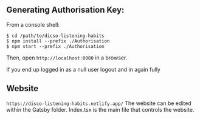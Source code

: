 ## Generating Authorisation Key:

From a console shell:

    $ cd /path/to/dicso-listening-habits
    $ npm install --prefix ./Authorisation
    $ npm start --prefix ./Authorisation

Then, open `http://localhost:8080` in a browser.

If you end up logged in as a null user logout and in again fully

## Website
`https://disco-listening-habits.netlify.app/`
The website can be edited within the Gatsby folder. Index.tsx is the main file that controls the website.
